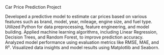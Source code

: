 Car Price Prediction Project

Developed a predictive model to estimate car prices based on various features such as brand, model, year, mileage, engine size, and fuel type.
Utilized Python for data preprocessing, feature engineering, and model building.
Applied machine learning algorithms, including Linear Regression, Decision Trees, and Random Forest, to improve prediction accuracy.
Analyzed model performance using evaluation metrics like RMSE, MAE, and R².
Visualized data insights and model results using Matplotlib and Seaborn.
